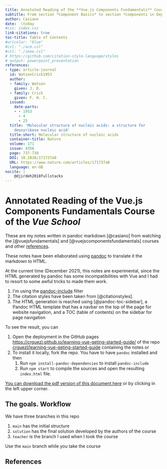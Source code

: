 ```yaml
---
title: Annotated Reading of the **Vue.js Components Fundamentals** Course of the *Vue School*
subtitle: From section *Component Basics* to section *Components in Depth* 
author: Casiano
date:  \today
#css: index.css
link-citations: true
toc-title: Table of Contents
#urlcolor: "blue"
#csl: "./acm.csl"
#csl: "./ieee.csl"
# https://github.com/citation-style-language/styles
# output: powerpoint_presentation
references:
- type: article-journal
  id: WatsonCrick1953
  author:
  - family: Watson
    given: J. D.
  - family: Crick
    given: F. H. C.
  issued:
    date-parts:
    - - 1953
      - 4
      - 25
  title: 'Molecular structure of nucleic acids: a structure for
    deoxyribose nucleic acid'
  title-short: Molecular structure of nucleic acids
  container-title: Nature
  volume: 171
  issue: 4356
  page: 737-738
  DOI: 10.1038/171737a0
  URL: https://www.nature.com/articles/171737a0
  language: en-GB
nocite: |
    @djirdeh2018fullstacks
--- 
```


# Annotated Reading of the **Vue.js Components Fundamentals** Course of the *Vue School*

<!--
https://stackoverflow.com/questions/48429998/data-prefix-is-added-to-custom-attributes-how-to-prevent-this
-->
These are my notes written in pandoc markdown [@casiano] from watching the [@vuejsfundamentals] and 
[@vuejscomponentsfundamentals]  courses and other [references](#references).


These notes have been ellaborated using [pandoc](https://pandoc.org) to translate it the markdown to HTML.

At the current time (December 2021), this notes are experimental, since the HTML generated by pandoc has some incompatibilities with Vue and I had to resort to some awful tricks to made them work.


1. I'm using the [pandoc-include](https://github.com/DCsunset/pandoc-include) filter
2. The citation styles have been taken from [@citationstyles].
3. The HTML generation is reached using [@pandoc-toc-sidebar],
   a Pandoc HTML template that  has a navbar on the top of the page for website navigation, and a TOC (table of contents) on the sidebar for page navigation

To see the result, you can 

1. Open the deployment in the  GitHub pages <https://crguezl.github.io/learning-vue-geting-started-guide/> of the repo [crguezl/learning-vue-geting-started-guide](https://github.com/crguezl/learning-vue-geting-started-guide) containing the notes or
2. To install it locally, fork the repo. You have to have `pandoc` installed and  then
   1. Run `npm install-pandoc-dependencies` to install `pandoc-include` 
   2. Run `npm start` to compile the sources and open the resulting `index.html` file. 

[You can download the pdf version of this document here](index.pdf) or by clicking in the left upper corner.

## The goals. Workflow

We have three branches in this repo

1. `main` has the initial structure
2. `solution` has the final solution developed by the authors of the course
3. `teacher` is the branch I used when I took the course

Use the `main` branch while you take the course

## References
